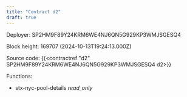 ```yaml
---
title: "Contract d2"
draft: true
---
```

Deployer: SP2HM9F89Y24KRM6WE4NJ6QN5G929KP3WMJSGESQ4


 



Block height: 169707 (2024-10-13T19:24:13.000Z)

Source code: {{<contractref "d2" SP2HM9F89Y24KRM6WE4NJ6QN5G929KP3WMJSGESQ4 d2>}}

Functions:

* stx-nyc-pool-details _read_only_
